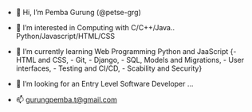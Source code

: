- 👋 Hi, I’m Pemba Gurung (@petse-grg)

- 👀 I’m interested in Computing with C/C++/Java.. Python/Javascript/HTML/CSS

- 🌱 I’m currently learning Web Programming Python and JaaScript 
      {- HTML and CSS, 
       - Git,
       - Django, 
       - SQL, Models and Migrations, 
       - User interfaces, 
       - Testing and CI/CD, 
       - Scability and Security}

- 💞️ I’m looking for an Entry Level Software Developer ...

- 📫 gurungpemba.t@gmail.com 

<!---
petse-grg/petse-grg is a ✨ special ✨ repository because its `README.md` (this file) appears on your GitHub profile.
You can click the Preview link to take a look at your changes.
--->
